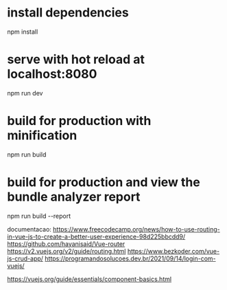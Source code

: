 # install dependencies
npm install

# serve with hot reload at localhost:8080
npm run dev

# build for production with minification
npm run build

# build for production and view the bundle analyzer report
npm run build --report


documentacao:
https://www.freecodecamp.org/news/how-to-use-routing-in-vue-js-to-create-a-better-user-experience-98d225bbcdd9/
https://github.com/hayanisaid/Vue-router
https://v2.vuejs.org/v2/guide/routing.html
https://www.bezkoder.com/vue-js-crud-app/
https://programandosolucoes.dev.br/2021/09/14/login-com-vuejs/


https://vuejs.org/guide/essentials/component-basics.html
